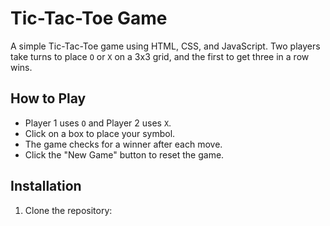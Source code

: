 # Tic-Tac-Toe Game

A simple Tic-Tac-Toe game using HTML, CSS, and JavaScript. Two players take turns to place `O` or `X` on a 3x3 grid, and the first to get three in a row wins.

## How to Play
- Player 1 uses `O` and Player 2 uses `X`.
- Click on a box to place your symbol.
- The game checks for a winner after each move.
- Click the "New Game" button to reset the game.

## Installation
1. Clone the repository:
